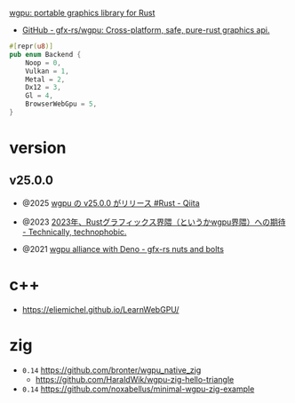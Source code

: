 [wgpu: portable graphics library for Rust](https://wgpu.rs/)

- [GitHub - gfx-rs/wgpu: Cross-platform, safe, pure-rust graphics api.](https://github.com/gfx-rs/wgpu)

```rs
#[repr(u8)]
pub enum Backend {
    Noop = 0,
    Vulkan = 1,
    Metal = 2,
    Dx12 = 3,
    Gl = 4,
    BrowserWebGpu = 5,
}
```

# version

## v25.0.0

- @2025 [wgpu の v25.0.0 がリリース #Rust - Qiita](https://qiita.com/yonaka15/items/a73f1a16c4d6f66853e5)

- @2023 [2023年、Rustグラフィックス界隈（というかwgpu界隈）への期待 - Technically, technophobic.](https://notchained.hatenablog.com/entry/2023/01/30/003200)
- @2021 [wgpu alliance with Deno - gfx-rs nuts and bolts](https://gfx-rs.github.io/2021/09/16/deno-webgpu.html)

# c++

- https://eliemichel.github.io/LearnWebGPU/

# zig

- `0.14` https://github.com/bronter/wgpu_native_zig
    - https://github.com/HaraldWik/wgpu-zig-hello-triangle
- `0.14` https://github.com/noxabellus/minimal-wgpu-zig-example
